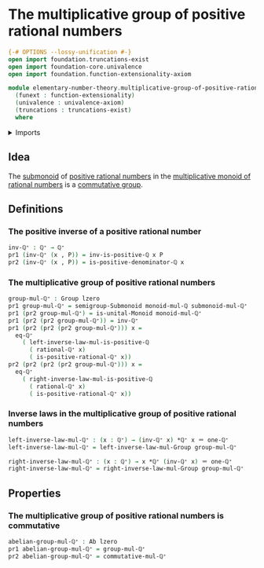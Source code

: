 # The multiplicative group of positive rational numbers

```agda
{-# OPTIONS --lossy-unification #-}
open import foundation.truncations-exist
open import foundation-core.univalence
open import foundation.function-extensionality-axiom

module elementary-number-theory.multiplicative-group-of-positive-rational-numbers
  (funext : function-extensionality)
  (univalence : univalence-axiom)
  (truncations : truncations-exist)
  where
```

<details><summary>Imports</summary>

```agda
open import elementary-number-theory.multiplication-rational-numbers funext univalence truncations
open import elementary-number-theory.multiplicative-monoid-of-rational-numbers funext univalence truncations
open import elementary-number-theory.positive-rational-numbers funext univalence truncations
open import elementary-number-theory.rational-numbers funext univalence truncations

open import foundation.cartesian-product-types funext univalence
open import foundation.dependent-pair-types
open import foundation.identity-types funext
open import foundation.universe-levels

open import group-theory.abelian-groups funext univalence truncations
open import group-theory.groups funext univalence truncations
open import group-theory.monoids funext univalence truncations
open import group-theory.submonoids funext univalence truncations
```

</details>

## Idea

The [submonoid](group-theory.submonoids.md) of
[positive rational numbers](elementary-number-theory.positive-rational-numbers.md)
in the
[multiplicative monoid of rational numbers](elementary-number-theory.multiplicative-monoid-of-rational-numbers.md)
is a [commutative group](group-theory.abelian-groups.md).

## Definitions

### The positive inverse of a positive rational number

```agda
inv-ℚ⁺ : ℚ⁺ → ℚ⁺
pr1 (inv-ℚ⁺ (x , P)) = inv-is-positive-ℚ x P
pr2 (inv-ℚ⁺ (x , P)) = is-positive-denominator-ℚ x
```

### The multiplicative group of positive rational numbers

```agda
group-mul-ℚ⁺ : Group lzero
pr1 group-mul-ℚ⁺ = semigroup-Submonoid monoid-mul-ℚ submonoid-mul-ℚ⁺
pr1 (pr2 group-mul-ℚ⁺) = is-unital-Monoid monoid-mul-ℚ⁺
pr1 (pr2 (pr2 group-mul-ℚ⁺)) = inv-ℚ⁺
pr1 (pr2 (pr2 (pr2 group-mul-ℚ⁺))) x =
  eq-ℚ⁺
    ( left-inverse-law-mul-is-positive-ℚ
      ( rational-ℚ⁺ x)
      ( is-positive-rational-ℚ⁺ x))
pr2 (pr2 (pr2 (pr2 group-mul-ℚ⁺))) x =
  eq-ℚ⁺
    ( right-inverse-law-mul-is-positive-ℚ
      ( rational-ℚ⁺ x)
      ( is-positive-rational-ℚ⁺ x))
```

### Inverse laws in the multiplicative group of positive rational numbers

```agda
left-inverse-law-mul-ℚ⁺ : (x : ℚ⁺) → (inv-ℚ⁺ x) *ℚ⁺ x ＝ one-ℚ⁺
left-inverse-law-mul-ℚ⁺ = left-inverse-law-mul-Group group-mul-ℚ⁺

right-inverse-law-mul-ℚ⁺ : (x : ℚ⁺) → x *ℚ⁺ (inv-ℚ⁺ x) ＝ one-ℚ⁺
right-inverse-law-mul-ℚ⁺ = right-inverse-law-mul-Group group-mul-ℚ⁺
```

## Properties

### The multiplicative group of positive rational numbers is commutative

```agda
abelian-group-mul-ℚ⁺ : Ab lzero
pr1 abelian-group-mul-ℚ⁺ = group-mul-ℚ⁺
pr2 abelian-group-mul-ℚ⁺ = commutative-mul-ℚ⁺
```
